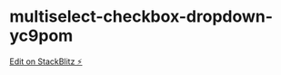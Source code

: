 # multiselect-checkbox-dropdown-yc9pom

[Edit on StackBlitz ⚡️](https://stackblitz.com/edit/multiselect-checkbox-dropdown-yc9pom)